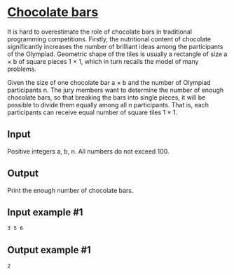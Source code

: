 # [Chocolate bars](https://www.e-olymp.com/en/contests/9680/problems/85027)
It is hard to overestimate the role of chocolate bars in traditional programming competitions. Firstly, the nutritional content of chocolate significantly increases the number of brilliant ideas among the participants of the Olympiad. Geometric shape of the tiles is usually a rectangle of size a × b of square pieces 1 × 1, which in turn recalls the model of many problems.

Given the size of one chocolate bar a × b and the number of Olympiad participants n. The jury members want to determine the number of enough chocolate bars, so that breaking the bars into single pieces, it will be possible to divide them equally among all n participants. That is, each participants can receive equal number of square tiles 1 × 1.

## Input
Positive integers a, b, n. All numbers do not exceed 100.

## Output
Print the enough number of chocolate bars.

## Input example #1
```
3 5 6
```

## Output example #1
```
2
```
